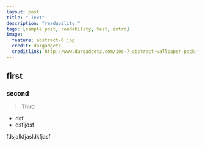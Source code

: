 ```yaml
---
layout: post
title: " Text"
description: "readability."
tags: [sample post, readability, test, intro]
image:
  feature: abstract-6.jpg
  credit: dargadgetz
  creditlink: http://www.dargadgetz.com/ios-7-abstract-wallpaper-pack-for-iphone-5-and-ipod-touch-retina/
---
```


## first

### second 

> Third

- dsf
- dsfljdsf

fdsjalkfjasldkfjasf
